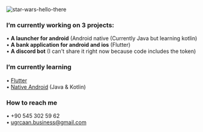 ![star-wars-hello-there](https://user-images.githubusercontent.com/69902076/132235990-690aeb94-75ed-4f0e-9987-735eb5025b35.gif)

### I’m currently working on 3 projects:
   • **A launcher for android** (Android native (Currently Java but learning kotlin)<br/>
   • **A bank application for android and ios** (Flutter)<br/>
   • **A discord bot** (I can't share it right now because code includes the token)<br/>
### I’m currently learning
   • <a href="https://flutter.dev/">Flutter</a><br/>
   • <a href="https://developer.android.com/studio">Native Android</a> (Java & Kotlin)<br/>
### How to reach me
   • +90 545 302 59 62<br/>
   • ugrcaan.business@gmail.com

